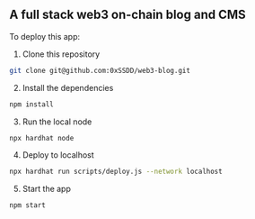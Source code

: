 ## A full stack web3 on-chain blog and CMS

To deploy this app:

1. Clone this repository

```sh
git clone git@github.com:0xSSDD/web3-blog.git
```

2. Install the dependencies

```sh
npm install
```

3. Run the local node

```sh
npx hardhat node
```

4. Deploy to localhost

```sh
npx hardhat run scripts/deploy.js --network localhost
```

5. Start the app

```sh
npm start
```
